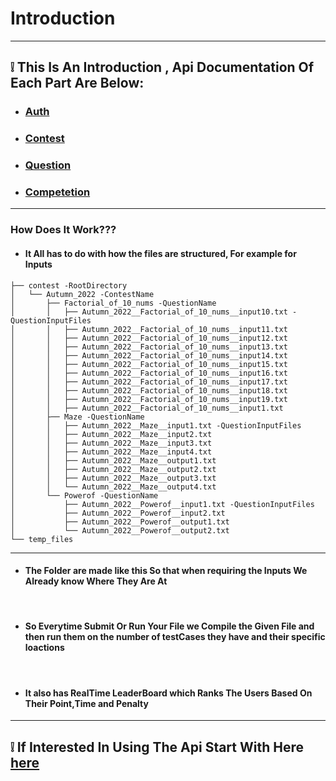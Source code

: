 # Introduction
<hr>

## :grey_exclamation: This Is An Introduction , Api Documentation Of Each Part Are Below:
* ### [Auth](./Auth.md)
* ### [Contest](./Contest.md)
* ### [Question](./Question.md)
* ### [Competetion](./Competetion.md)

<hr>

### How Does It Work???
* #### It All has to do with how the files are structured, For example for Inputs
```shell
├── contest -RootDirectory
│   └── Autumn_2022 -ContestName
│       ├── Factorial_of_10_nums -QuestionName
│       │   ├── Autumn_2022__Factorial_of_10_nums__input10.txt -QuestionInputFiles
│       │   ├── Autumn_2022__Factorial_of_10_nums__input11.txt
│       │   ├── Autumn_2022__Factorial_of_10_nums__input12.txt
│       │   ├── Autumn_2022__Factorial_of_10_nums__input13.txt
│       │   ├── Autumn_2022__Factorial_of_10_nums__input14.txt
│       │   ├── Autumn_2022__Factorial_of_10_nums__input15.txt
│       │   ├── Autumn_2022__Factorial_of_10_nums__input16.txt
│       │   ├── Autumn_2022__Factorial_of_10_nums__input17.txt
│       │   ├── Autumn_2022__Factorial_of_10_nums__input18.txt
│       │   ├── Autumn_2022__Factorial_of_10_nums__input19.txt
│       │   ├── Autumn_2022__Factorial_of_10_nums__input1.txt
│       ├── Maze -QuestionName
│       │   ├── Autumn_2022__Maze__input1.txt -QuestionInputFiles
│       │   ├── Autumn_2022__Maze__input2.txt
│       │   ├── Autumn_2022__Maze__input3.txt
│       │   ├── Autumn_2022__Maze__input4.txt
│       │   ├── Autumn_2022__Maze__output1.txt
│       │   ├── Autumn_2022__Maze__output2.txt
│       │   ├── Autumn_2022__Maze__output3.txt
│       │   └── Autumn_2022__Maze__output4.txt
│       └── Powerof -QuestionName
│           ├── Autumn_2022__Powerof__input1.txt -QuestionInputFiles
│           ├── Autumn_2022__Powerof__input2.txt
│           ├── Autumn_2022__Powerof__output1.txt
│           └── Autumn_2022__Powerof__output2.txt
└── temp_files
```
<hr>

* #### The Folder are made like this So that when requiring the Inputs We Already know Where They Are At
<br>

* #### So Everytime Submit Or Run Your File we Compile the Given File and then run them on the number of testCases they have and their specific loactions
<br>

* #### It also has RealTime LeaderBoard which Ranks The Users Based On Their Point,Time and Penalty
<hr>

## :grey_exclamation: If Interested In Using The Api Start With Here [here](./Auth.md)